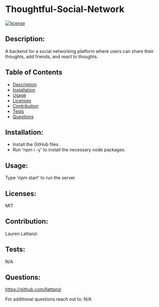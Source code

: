 # Thoughtful-Social-Network
  [![license](https://img.shields.io/badge/license-MIT-blue)](https://opensource.org/licenses/MIT) 

  ## Description:
  A backend for a social networking platform where users can share their thoughts, add friends, and react to thoughts.

  ## Table of Contents
  - [Description](#description)
  - [Installation](#installation)
  - [Usage](#usage)
  - [Licenses](#licenses)
  - [Contribution](#contribution)
  - [Tests](#tests)
  - [Questions](#questions)

  ## Installation:
  - Install the GitHub files. 
  - Run 'npm i -y' to install the necessary node packages.

  ## Usage:
  Type 'npm start' to run the server

  ## Licenses:
  MIT<br/>

  ## Contribution:
  Lauren Lattanzi

  ## Tests:
  N/A

  ## Questions:
  https://github.com/llattanzi

  For additional questions reach out to: N/A
